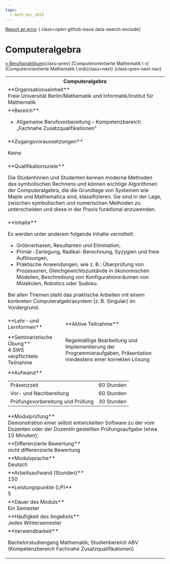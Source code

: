 ```yaml
---
tags:
  - math_bsc_2013
---
```

[Report an error](https://github.com/SGSSGene/FUB-SUP/issues/new?title=Error%20in%20%22Computeralgebra%22&body=There%20seems%20to%20be%20an%20error%20in%20module%20%22Computeralgebra%22%2E%0A%0A%3CDescribe%20here%20a%20slightly%20more%20detailed%20description%20of%20what%20is%20wrong%3E&labels=bug)
{ class=open-github-issue data-search-exclude}

# Computeralgebra

[« Berufspraktikum](Berufspraktikum.md){class=prev}
[Computerorientierte Mathematik I »](Computerorientierte Mathematik I.md){class=next}
{class=prev-next-nav}

<table markdown id="moduledesc">
<tr markdown class="moduledesc_head"><th colspan="2">Computeralgebra </th></tr>
<tr markdown><td colspan="2">**Organisationseinheit**   <br>Freie Universität Berlin/Mathematik und Informatik/Institut für Mathematik</td></tr>

<tr markdown><td colspan="2">**Bereich**<br>


- Allgemeine Berufsvorbereitung – Kompetenzbereich „Fachnahe Zusatzqualifikationen“

</td></tr>

<tr markdown><td colspan="2">**Zugangsvoraussetzungen** <br>

Keine


</td></tr>
<tr markdown><td colspan="2">**Qualifikationsziele**    <br>

Die Studentinnen und Studenten kennen moderne Methoden des symbolischen
Rechnens und können wichtige Algorithmen der Computeralgebra, die die
Grundlage von Systemen wie Maple und Mathematica sind, klassifizieren. Sie
sind in der Lage, zwischen symbolischen und numerischen Methoden zu
unterscheiden und diese in der Praxis funktional anzuwenden.


</td></tr>
<tr markdown><td colspan="2">**Inhalte**                <br>

Es werden unter anderem folgende Inhalte vermittelt:

- Gröbnerbasen, Resultanten und Elimination,
- Primär-Zerlegung, Radikal-Berechnung, Syzygien und freie Auflösungen,
- Praktische Anwendungen, wie z. B.: Überprüfung von Prozessoren,
  Gleichgewichtszustände in ökonomischen Modellen, Beschreibung von
  Konfigurationsräumen von Molekülen, Robotics oder Sudoku.

Bei allen Themen
steht das praktische Arbeiten mit einem konkreten Computeralgebrasystem
(z. B. Singular) im Vordergrund.


</td></tr>

<tr markdown><td>**Lehr- und Lernformen**</td><td>**Aktive Teilnahme**</td></tr>
<tr markdown><td> **Seminaristische Übung** <br>4 SWS <br> verpflichtete Teilnahme</td><td>

Regelmäßige Bearbeitung und Implementierung der Programmieraufgaben, Präsentation mindestens einer korrekten Lösung
</td></tr>
<tr markdown><td colspan="2">**Aufwand**                <br>
<table class="aufwand_table">
<tr><td>Präsenzzeit</td><td>60 Stunden</td></tr>
<tr><td>Vor- und Nachbereitung</td><td>60 Stunden</td></tr>
<tr><td>Prüfungsvorbereitung und Prüfung</td><td>30 Stunden</td></tr>
</table>

</td></tr>
<tr markdown><td colspan="2">**Modulprüfung**             <br>Demonstration einer selbst entwickelten Software zu der vom Dozenten oder
der Dozentin gestellten Prüfungsaufgabe (etwa 10 Minuten);


</td></tr>
<tr markdown><td colspan="2">**Differenzierte Bewertung** <br>nicht differenzierte Bewertung

</td></tr>
<tr markdown><td colspan="2">**Modulsprache**             <br>Deutsch</td></tr>
<tr markdown><td colspan="2">**Arbeitsaufwand (Stunden)** <br>150</td></tr>
<tr markdown><td colspan="2">**Leistungspunkte (LP)**     <br>5</td></tr>
<tr markdown><td colspan="2">**Dauer des Moduls**         <br>Ein Semester</td></tr>
<tr markdown><td colspan="2">**Häufigkeit des Angebots**  <br>Jedes Wintersemester</td></tr>
<tr markdown><td colspan="2">**Verwendbarkeit**           <br>

Bachelorstudiengang Mathematik; Studienbereich ABV (Kompetenzbereich
Fachnahe Zusatzqualifikationen)


</td></tr>


</table>
